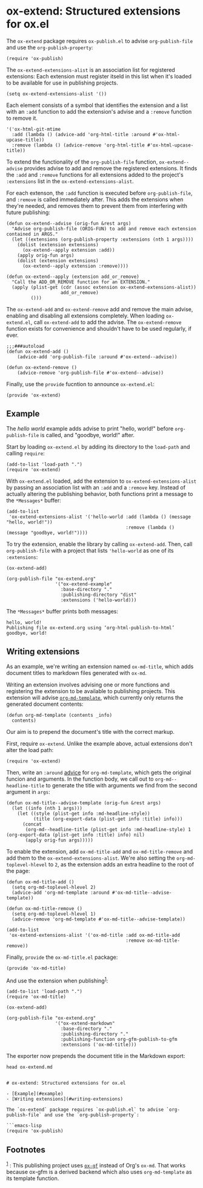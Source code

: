 
# ox-extend: Structured extensions for ox.el

The `ox-extend` package requires `ox-publish.el` to advise `org-publish-file` and use the `org-publish-property`:

```emacs-lisp
(require 'ox-publish)
```

The `ox-extend-extensions-alist` is an association list for registered extensions: Each extension must register itseld in this list when it's loaded to be available for use in publishing projects.

```emacs-lisp
(setq ox-extend-extensions-alist '())
```

Each element consists of a symbol that identifies the extension and a list with an `:add` function to add the extension's advise and a `:remove` function to remove it.

```emacs-lisp
'('ox-html-git-mtime
  :add (lambda () (advice-add 'org-html-title :around #'ox-html-upcase-title))
  :remove (lambda () (advice-remove 'org-html-title #'ox-html-upcase-title))
```

To extend the functionality of the `org-publish-file` function, `ox-extend--advise` provides advise to add and remove the registered extensions. It finds the `:add` and `:remove` functions for all extensions added to the project's `:extensions` list in the `ox-extend-extensions-alist`.

For each extenson, the `:add` function is executed before `org-publish-file`, and `:remove` is called immediately after. This adds the extensions when they're needed, and removes them to prevent them from interfering with future publishing:

```emacs-lisp
(defun ox-extend--advise (orig-fun &rest args)
  "Advise org-publish-file (ORIG-FUN) to add and remove each extension contained in ARGS."
  (let ((extensions (org-publish-property :extensions (nth 1 args))))
    (dolist (extension extensions)
      (ox-extend--apply extension :add))
    (apply orig-fun args)
    (dolist (extension extensions)
      (ox-extend--apply extension :remove))))

(defun ox-extend--apply (extension add_or_remove)
  "Call the ADD_OR_REMOVE function for an EXTENSION."
  (apply (plist-get (cdr (assoc extension ox-extend-extensions-alist))
                    add_or_remove)
         ()))
```

The `ox-extend-add` and `ox-extend-remove` add and remove the main advise, enabling and disabling all extensions completely. When loading `ox-extend.el`, call `ox-extend-add` to add the advise. The `ox-extend-remove` function exists for convenience and shouldn't have to be used regularly, if ever.

```emacs-lisp
;;;###autoload
(defun ox-extend-add ()
    (advice-add 'org-publish-file :around #'ox-extend--advise))

(defun ox-extend-remove ()
    (advice-remove 'org-publish-file #'ox-extend--advise))
```

Finally, use the `provide` fucntion to announce `ox-extend.el`:

```emacs-lisp
(provide 'ox-extend)
```


## Example

The *hello world* example adds advise to print "hello, world!" before `org-publish-file` is called, and "goodbye, world!" after.

Start by loading `ox-extend.el` by adding its directory to the `load-path` and calling `require`:

```emacs-lisp
(add-to-list 'load-path ".")
(require 'ox-extend)
```

With `ox-extend.el` loaded, add the extension to `ox-extend-extensions-alist` by passing an association list with an `:add` and a `:remove` key. Instead of actually altering the publishing behavior, both functions print a message to the `*Messages*` buffer:

```emacs-lisp
(add-to-list
 'ox-extend-extensions-alist '('hello-world :add (lambda () (message "hello, world!"))
                                            :remove (lambda () (message "goodbye, world!"))))
```

To try the extension, enable the library by calling `ox-extend-add`. Then, call `org-publish-file` with a project that lists `'hello-world` as one of its `:extensions`:

```emacs-lisp
(ox-extend-add)

(org-publish-file "ox-extend.org"
                  '("ox-extend-example"
                    :base-directory "."
                    :publishing-directory "dist"
                    :extensions ('hello-world)))
```

The `*Messages*` buffer prints both messages:

```
hello, world!
Publishing file ox-extend.org using ‘org-html-publish-to-html’
goodbye, world!
```


## Writing extensions

As an example, we're writing an extension named `ox-md-title`, which adds document titles to markdown files generated with `ox-md`.

Writing an extension involves advising one or more functions and registering the extension to be available to publishing projects. This extension will advise [`org-md-template`](https://git.savannah.gnu.org/cgit/emacs/org-mode.git/tree/lisp/ox-md.el#n721), which currently only returns the generated document contents:

```emacs-lisp
(defun org-md-template (contents _info)
  contents)
```

Our aim is to prepend the document's title with the correct markup.

First, require `ox-extend`. Unlike the example above, actual extensions don't alter the load path:

```emacs-lisp
(require 'ox-extend)
```

Then, write an `:around` [advice](https://www.gnu.org/software/emacs/manual/html_node/elisp/Advising-Functions.html) for `org-md-template`, which gets the original funcion and arguments. In the function body, we call out to `org-md--headline-title` to generate the title with arguments we find from the second argument in `args`:

```emacs-lisp
(defun ox-md-title--advise-template (orig-fun &rest args)
  (let ((info (nth 1 args)))
    (let ((style (plist-get info :md-headline-style))
          (title (org-export-data (plist-get info :title) info)))
      (concat
       (org-md--headline-title (plist-get info :md-headline-style) 1 (org-export-data (plist-get info :title) info) nil)
       (apply orig-fun args)))))
```

To enable the extension, add `ox-md-title-add` and `ox-md-title-remove` and add them to the `ox-extend-extensions-alist`. We're also setting the `org-md-toplevel-hlevel` to `2`, as the extension adds an extra headline to the root of the page:

```emacs-lisp
(defun ox-md-title-add ()
  (setq org-md-toplevel-hlevel 2)
  (advice-add 'org-md-template :around #'ox-md-title--advise-template))

(defun ox-md-title-remove ()
  (setq org-md-toplevel-hlevel 1)
  (advice-remove 'org-md-template #'ox-md-title--advise-template))

(add-to-list
 'ox-extend-extensions-alist '('ox-md-title :add ox-md-title-add
                                            :remove ox-md-title-remove))
```

Finally, `provide` the `ox-md-title.el` package:

```emacs-lisp
(provide 'ox-md-title)
```

And use the extension when publishing<sup><a id="fnr.1" class="footref" href="#fn.1" role="doc-backlink">1</a></sup>:

```emacs-lisp
(add-to-list 'load-path ".")
(require 'ox-md-title)

(ox-extend-add)

(org-publish-file "ox-extend.org"
                  '("ox-extend-markdown"
                    :base-directory "."
                    :publishing-directory "."
                    :publishing-function org-gfm-publish-to-gfm
                    :extensions ('ox-md-title)))
```

The exporter now prepends the document title in the Markdown export:

```shell
head ox-extend.md
```

```

# ox-extend: Structured extensions for ox.el

- [Example](#example)
- [Writing extensions](#writing-extensions)

The `ox-extend` package requires `ox-publish.el` to advise `org-publish-file` and use the `org-publish-property`:

```emacs-lisp
(require 'ox-publish)
```

## Footnotes

<sup><a id="fn.1" class="footnum" href="#fnr.1">1</a></sup> : This publishing project uses [`ox-gf`](https://github.com/larstvei/ox-gfm) instead of Org's `ox-md`. That works because ox-gfm is a derived backend which also uses `org-md-template` as its template function.